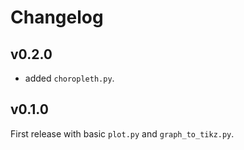 # Changelog

## v0.2.0
* added ``choropleth.py``.

## v0.1.0
First release with basic ``plot.py`` and ``graph_to_tikz.py``.
